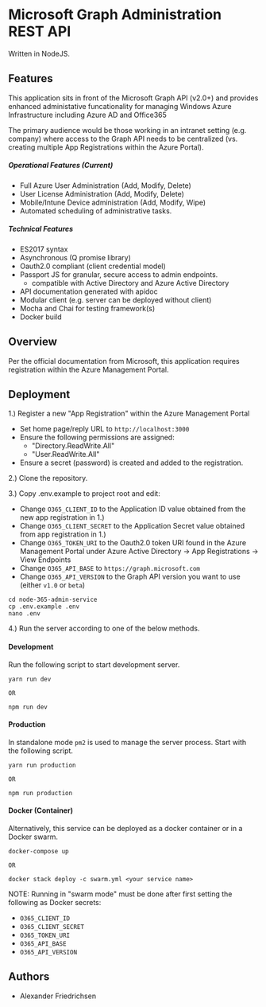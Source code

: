 # Microsoft Graph Administration REST API
Written in NodeJS.

## Features
This application sits in front of the Microsoft Graph API (v2.0+) and provides enhanced administative funcationality for managing Windows Azure Infrastructure including Azure AD and Office365 


The primary audience would be those working in an intranet setting (e.g. company) where access to the Graph API needs to be centralized (vs. creating multiple App Registrations within the Azure Portal).

##### Operational Features (Current)
* Full Azure User Administration (Add, Modify, Delete)
* User License Administration (Add, Modify, Delete)
* Mobile/Intune Device administration (Add, Modify, Wipe)
* Automated scheduling of administrative tasks.

##### Technical Features
* ES2017 syntax
* Asynchronous (Q promise library)
* Oauth2.0 compliant (client credential model)
* Passport JS for granular, secure access to admin endpoints.
    * compatible with Active Directory and Azure Active Directory
* API documentation generated with apidoc
* Modular client (e.g. server can be deployed without client)
* Mocha and Chai for testing framework(s)
* Docker build

## Overview

Per the official documentation from Microsoft, this application requires registration within the Azure Management Portal.


## Deployment
1.) Register a new "App Registration" within the Azure Management Portal
* Set home page/reply URL to ``http://localhost:3000``
* Ensure the following permissions are assigned:
    * "Directory.ReadWrite.All"
    * "User.ReadWrite.All"
* Ensure a secret (password) is created and added to the registration.
  
2.) Clone the repository.

3.) Copy .env.example to project root and edit:
* Change ``O365_CLIENT_ID`` to the Application ID value obtained from the new app registration in 1.)
* Change ``O365_CLIENT_SECRET`` to the Application Secret value obtained from app registration in 1.)
* Change ``O365_TOKEN_URI`` to the Oauth2.0 token URI found in the Azure Management Portal under Azure Active Directory -> App Registrations -> View Endpoints
* Change ``O365_API_BASE`` to ``https://graph.microsoft.com``
* Change ``O365_API_VERSION`` to the Graph API version you want to use (either ``v1.0`` or ``beta``)
``` 
cd node-365-admin-service
cp .env.example .env
nano .env
```

4.) Run the server according to one of the below methods.
#### Development
Run the following script to start development server.

```
yarn run dev

OR

npm run dev

```
#### Production
In standalone mode ``pm2`` is used to manage the server process. Start with the following script.
```
yarn run production

OR

npm run production
```
#### Docker (Container)
Alternatively, this service can be deployed as a docker container or in a Docker swarm.
```
docker-compose up

OR 

docker stack deploy -c swarm.yml <your service name>

``` 
NOTE: Running in "swarm mode" must be done after first setting the following as Docker secrets:

* ``O365_CLIENT_ID``
* ``O365_CLIENT_SECRET``
* ``O365_TOKEN_URI``
* ``O365_API_BASE``
* ``O365_API_VERSION``

#### 
## Authors
* Alexander Friedrichsen